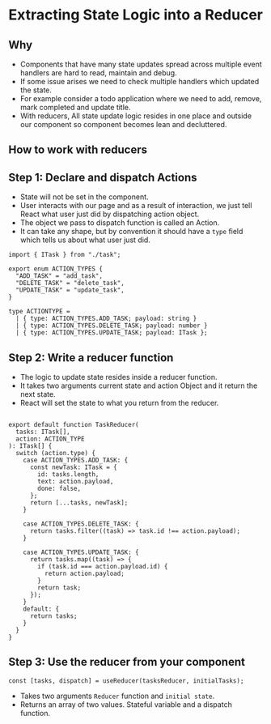 # Extracting State Logic into a Reducer

## Why

- Components that have many state updates spread across multiple event handlers are hard to read, maintain and debug.
- If some issue arises we need to check multiple handlers which updated the state.
- For example consider a todo application where we need to add, remove, mark completed and update title.
- With reducers, All state update logic resides in one place and outside our component so component becomes lean and decluttered.


## How to work with reducers

## Step 1: Declare and dispatch Actions

- State will not be set in the component.
- User interacts with our page and as a result of interaction, we just tell React what user just did by dispatching action object.
- The object we pass to dispatch function is called an Action.
- It can take any shape, but by convention it should have a `type` field which tells us about what user just did.

```tsx
import { ITask } from "./task";

export enum ACTION_TYPES {
  "ADD_TASK" = "add_task",
  "DELETE_TASK" = "delete_task",
  "UPDATE_TASK" = "update_task",
}

type ACTIONTYPE =
  | { type: ACTION_TYPES.ADD_TASK; payload: string }
  | { type: ACTION_TYPES.DELETE_TASK; payload: number }
  | { type: ACTION_TYPES.UPDATE_TASK; payload: ITask };

```


## Step 2: Write a reducer function 

- The logic to update state resides inside a reducer function.
- It takes two arguments current state and action Object and it return the next state.
- React will set the state to what you return from the reducer.

```tsx

export default function TaskReducer(
  tasks: ITask[],
  action: ACTION_TYPE
): ITask[] {
  switch (action.type) {
    case ACTION_TYPES.ADD_TASK: {
      const newTask: ITask = {
        id: tasks.length,
        text: action.payload,
        done: false,
      };
      return [...tasks, newTask];
    }

    case ACTION_TYPES.DELETE_TASK: {
      return tasks.filter((task) => task.id !== action.payload);
    }

    case ACTION_TYPES.UPDATE_TASK: {
      return tasks.map((task) => {
        if (task.id === action.payload.id) {
          return action.payload;
        }
        return task;
      });
    }
    default: {
      return tasks;
    }
  }
}

```

## Step 3: Use the reducer from your component 

```tsx
const [tasks, dispatch] = useReducer(tasksReducer, initialTasks);
```

- Takes two arguments `Reducer` function and `initial state`.
- Returns an array of two values. Stateful variable and a dispatch function.
